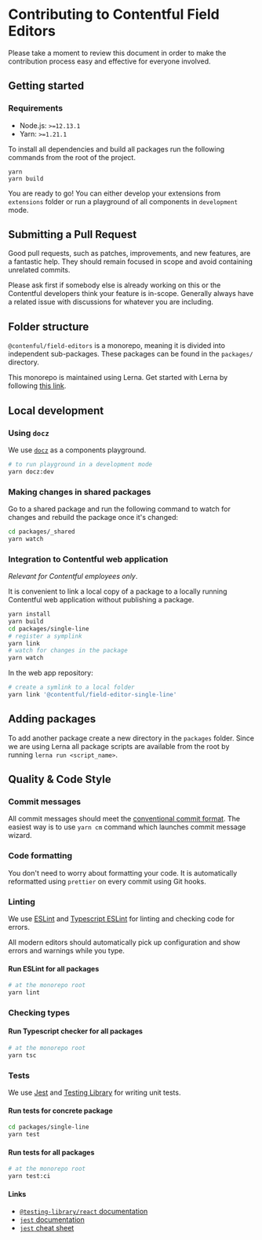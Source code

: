 # Contributing to Contentful Field Editors

Please take a moment to review this document in order to make the contribution process easy and effective for everyone involved.

## Getting started

### Requirements

- Node.js: `>=12.13.1`
- Yarn: `>=1.21.1`

To install all dependencies and build all packages run the following commands from the root of the project.

```
yarn
yarn build
```

You are ready to go! You can either develop your extensions from `extensions` folder or run a playground of all components in `development` mode.

## Submitting a Pull Request

Good pull requests, such as patches, improvements, and new features, are a fantastic help. They should remain focused in scope and avoid containing unrelated commits.

Please ask first if somebody else is already working on this or the Contentful developers think your feature is in-scope. Generally always have a related issue with discussions for whatever you are including.

## Folder structure

`@contenful/field-editors` is a monorepo, meaning it is divided into independent sub-packages.
These packages can be found in the `packages/` directory.

This monorepo is maintained using Lerna. Get started with Lerna by following [this link](https://github.com/lerna/lerna).

## Local development

### Using `docz`

We use [`docz`](https://www.docz.site/) as a components playground.

```bash
# to run playground in a development mode
yarn docz:dev
```

### Making changes in shared packages

Go to a shared package and run the following command to watch for changes and rebuild the package once it's changed:

```bash
cd packages/_shared
yarn watch
```

### Integration to Contentful web application

_Relevant for Contentful employees only_.

It is convenient to link a local copy of a package to a locally running Contentful web application without publishing a package.

```bash
yarn install
yarn build
cd packages/single-line
# register a symplink
yarn link
# watch for changes in the package
yarn watch
```

In the web app repository:

```bash
# create a symlink to a local folder
yarn link '@contentful/field-editor-single-line'
```

## Adding packages

To add another package create a new directory in the `packages` folder. Since we are using Lerna all package scripts are available from the root by running `lerna run <script_name>`.

## Quality & Code Style

### Commit messages

All commit messages should meet the [conventional commit format](https://github.com/conventional-changelog/commitlint). The easiest way is to use `yarn cm` command which launches commit message wizard.

### Code formatting

You don't need to worry about formatting your code. It is automatically reformatted using `prettier` on every commit using Git hooks.

### Linting

We use [ESLint](https://eslint.org/) and [Typescript ESLint](https://github.com/typescript-eslint/typescript-eslint) for linting and checking code for errors.

All modern editors should automatically pick up configuration and show errors and warnings while you type.

#### Run ESLint for all packages

```bash
# at the monorepo root
yarn lint
```

### Checking types

#### Run Typescript checker for all packages

```bash
# at the monorepo root
yarn tsc
```

### Tests

We use [Jest](https://jestjs.io/) and [Testing Library](https://testing-library.com/) for writing unit tests.

#### Run tests for concrete package

```bash
cd packages/single-line
yarn test
```

#### Run tests for all packages

```bash
# at the monorepo root
yarn test:ci
```

#### Links

- [`@testing-library/react` documentation](https://testing-library.com/docs/react-testing-library/intro)
- [`jest` documentation](https://testing-library.com/docs/react-testing-library/intro)
- [`jest` cheat sheet](https://github.com/sapegin/jest-cheat-sheet)

